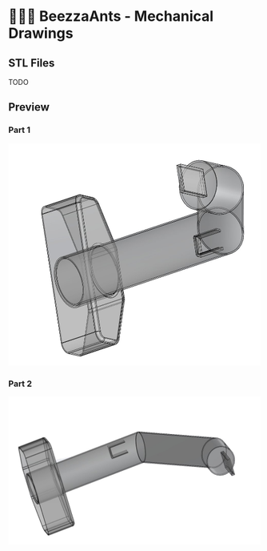 # 🍕🐝🐜 BeezzaAnts - Mechanical Drawings

## STL Files

TODO

## Preview

### Part 1

![2025-10-05-12.16.48](../images/2025-10-05-12.16.48.jpeg)

### Part 2

![2025-10-05-12.16.49](../images/2025-10-05-12.16.49.jpeg)

<!-- EOF -->